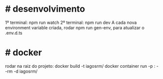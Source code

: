 # # desenvolvimento

1º terminal: npm run watch
2º terminal: npm run dev
A cada nova environment variable criada, rodar npm run gen-env, para atualizar o .env.d.ts

# # docker

rodar na raiz do projeto:
docker build -t iagosrm/<imageName>
docker container run -p <someAvailablePort>:<portInEnv> --rm -d iagosrm/<imageName>
